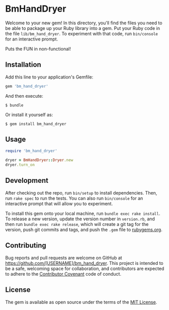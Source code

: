 # BmHandDryer

Welcome to your new gem! In this directory, you'll find the files you need to be able to package up your Ruby library into a gem. Put your Ruby code in the file `lib/bm_hand_dryer`. To experiment with that code, run `bin/console` for an interactive prompt.

Puts the FUN in non-functional!

## Installation

Add this line to your application's Gemfile:

```ruby
gem 'bm_hand_dryer'
```

And then execute:

    $ bundle

Or install it yourself as:

    $ gem install bm_hand_dryer

## Usage

```ruby
require 'bm_hand_dryer'

dryer = BmHandDryer::Dryer.new
dryer.turn_on
```

## Development

After checking out the repo, run `bin/setup` to install dependencies. Then, run `rake spec` to run the tests. You can also run `bin/console` for an interactive prompt that will allow you to experiment.

To install this gem onto your local machine, run `bundle exec rake install`. To release a new version, update the version number in `version.rb`, and then run `bundle exec rake release`, which will create a git tag for the version, push git commits and tags, and push the `.gem` file to [rubygems.org](https://rubygems.org).

## Contributing

Bug reports and pull requests are welcome on GitHub at https://github.com/[USERNAME]/bm_hand_dryer. This project is intended to be a safe, welcoming space for collaboration, and contributors are expected to adhere to the [Contributor Covenant](http://contributor-covenant.org) code of conduct.


## License

The gem is available as open source under the terms of the [MIT License](http://opensource.org/licenses/MIT).

